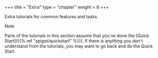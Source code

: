 +++
title = "Extra"
type = "chapter"
weight = 8
+++

Extra tutorials for common features and tasks.

> [!NOTE]
> Parts of the tutorials in this section assume that you've done the [Quick Start]({{% ref "spigot/quickstart" %}}). If there is anything you don't understand from the tutorials, you may want to go back and do the Quick Start.
